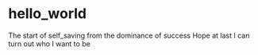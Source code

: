 # hello_world
The start of self_saving from the dominance of success
Hope at last I can turn out who I want to be
